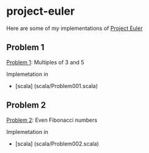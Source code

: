 # project-euler

Here are some of my implementations of [Project Euler](https://projecteuler.net)

## Problem 1

[Problem 1](https://projecteuler.net/problem=1): Multiples of 3 and 5

Implemetation in 
* [scala] (scala/Problem001.scala)

## Problem 2

[Problem 2](https://projecteuler.net/problem=2): Even Fibonacci numbers

Implemetation in 
* [scala] (scala/Problem002.scala)
